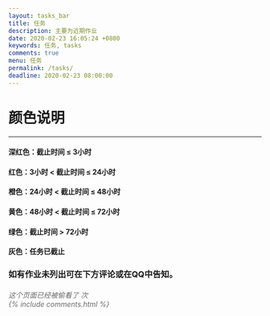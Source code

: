 ```yaml
---
layout: tasks_bar
title: 任务
description: 主要为近期作业
date: 2020-02-23 16:05:24 +0800
keywords: 任务, tasks
comments: true
menu: 任务
permalink: /tasks/
deadline: 2020-02-23 08:00:00
---
```


# 颜色说明

------

#### 深红色：截止时间 ≤ 3小时



#### 红色：3小时 < 截止时间 ≤ 24小时



#### 橙色：24小时 < 截止时间 ≤ 48小时



#### 黄色：48小时 < 截止时间 ≤ 72小时



#### 绿色：截止时间 > 72小时



#### 灰色：任务已截止



### 如有作业未列出可在下方评论或在QQ中告知。



<span id="busuanzi_container_page_pv">

<h5 style="font-weight: normal; color: DimGray"><i>这个页面已经被偷看了 <span id="busuanzi_value_page_pv"></span> 次</i>



  <div class="comment">
      {% include comments.html %}
  </div>

